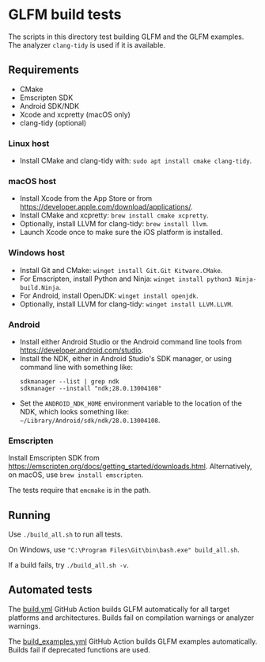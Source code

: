 # GLFM build tests

The scripts in this directory test building GLFM and the GLFM examples. The analyzer `clang-tidy` is used if it is
available.

## Requirements

* CMake
* Emscripten SDK
* Android SDK/NDK
* Xcode and xcpretty (macOS only)
* clang-tidy (optional)

### Linux host

* Install CMake and clang-tidy with: `sudo apt install cmake clang-tidy`.

### macOS host

* Install Xcode from the App Store or from <https://developer.apple.com/download/applications/>.
* Install CMake and xcpretty: `brew install cmake xcpretty`.
* Optionally, install LLVM for clang-tidy: `brew install llvm`.
* Launch Xcode once to make sure the iOS platform is installed.

### Windows host

* Install Git and CMake: `winget install Git.Git Kitware.CMake`.
* For Emscripten, install Python and Ninja: `winget install python3 Ninja-build.Ninja`.
* For Android, install OpenJDK: `winget install openjdk`.
* Optionally, install LLVM for clang-tidy: `winget install LLVM.LLVM`.

### Android

* Install either Android Studio or the Android command line tools from <https://developer.android.com/studio>.
* Install the NDK, either in Android Studio's SDK manager, or using command line with something like:
  ```
  sdkmanager --list | grep ndk
  sdkmanager --install "ndk;28.0.13004108"
  ```
* Set the `ANDROID_NDK_HOME` environment variable to the location of the NDK, which looks something like:
  `~/Library/Android/sdk/ndk/28.0.13004108`.

### Emscripten

Install Emscripten SDK from <https://emscripten.org/docs/getting_started/downloads.html>. Alternatively, on macOS, use
`brew install emscripten`.

The tests require that `emcmake` is in the path.

## Running

Use `./build_all.sh` to run all tests.

On Windows, use `"C:\Program Files\Git\bin\bash.exe" build_all.sh`.

If a build fails, try `./build_all.sh -v`.

## Automated tests

The [build.yml](../.github/workflows/build.yml) GitHub Action builds GLFM automatically for all target platforms and
architectures. Builds fail on compilation warnings or analyzer warnings.

The [build_examples.yml](../.github/workflows/build_examples.yml) GitHub Action builds GLFM examples automatically.
Builds fail if deprecated functions are used.

